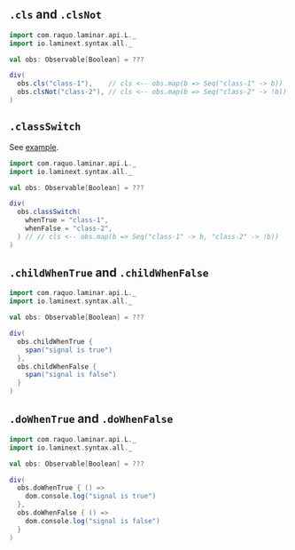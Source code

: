 ## `.cls` and `.clsNot` 

```scala
import com.raquo.laminar.api.L._
import io.laminext.syntax.all._

val obs: Observable[Boolean] = ???

div(
  obs.cls("class-1"),    // cls <-- obs.map(b => Seq("class-1" -> b))
  obs.clsNot("class-2"), // cls <-- obs.map(b => Seq("class-2" -> !b))
)
```

## `.classSwitch`

See [example](/core/example-signal-of-boolean-class-switch).

```scala
import com.raquo.laminar.api.L._
import io.laminext.syntax.all._

val obs: Observable[Boolean] = ???

div(
  obs.classSwitch(
    whenTrue = "class-1",
    whenFalse = "class-2",
  ) // // cls <-- obs.map(b => Seq("class-1" -> b, "class-2" -> !b))
)
```

## `.childWhenTrue` and `.childWhenFalse`

```scala
import com.raquo.laminar.api.L._
import io.laminext.syntax.all._

val obs: Observable[Boolean] = ???

div(
  obs.childWhenTrue {
    span("signal is true")
  },
  obs.childWhenFalse {
    span("signal is false")
  }
)
```

## `.doWhenTrue` and `.doWhenFalse`

```scala
import com.raquo.laminar.api.L._
import io.laminext.syntax.all._

val obs: Observable[Boolean] = ???

div(
  obs.doWhenTrue { () =>
    dom.console.log("signal is true")    
  },
  obs.doWhenFalse { () =>
    dom.console.log("signal is false")
  }
)
```
